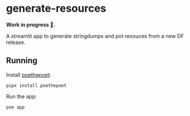 # generate-resources

**Work in progress :construction:.**

A streamlit app to generate stringdumps and pot resouces from a new DF release.

## Running

Install [poethepoet](https://github.com/nat-n/poethepoet):
```
pipx install poethepoet
```

Run the app:
```
poe app
```

